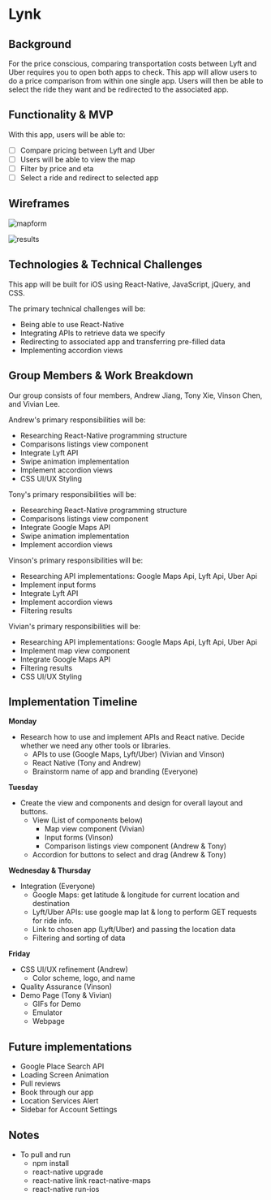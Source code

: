 # Lynk

## Background
For the price conscious, comparing transportation costs between Lyft and Uber requires you to open both apps to check. This app will allow users to do a price comparison from within one single app. Users will then be able to select the ride they want and be redirected to the associated app.

## Functionality & MVP
With this app, users will be able to:
- [ ] Compare pricing between Lyft and Uber
- [ ] Users will be able to view the map
- [ ] Filter by price and eta
- [ ] Select a ride and redirect to selected app

## Wireframes
![mapform][mapform]

![results][results]



## Technologies & Technical Challenges
This app will be built for iOS using React-Native, JavaScript, jQuery, and CSS.

The primary technical challenges will be:
- Being able to use React-Native
- Integrating APIs to retrieve data we specify
- Redirecting to associated app and transferring pre-filled data
- Implementing accordion views

## Group Members & Work Breakdown
Our group consists of four members, Andrew Jiang, Tony Xie, Vinson Chen, and Vivian Lee.

Andrew's primary responsibilities will be:
- Researching React-Native programming structure
- Comparisons listings view component
- Integrate Lyft API
- Swipe animation implementation
- Implement accordion views
- CSS UI/UX Styling

Tony's primary responsibilities will be:
- Researching React-Native programming structure
- Comparisons listings view component
- Integrate Google Maps API
- Swipe animation implementation
- Implement accordion views

Vinson's primary responsibilities will be:
- Researching API implementations: Google Maps Api, Lyft Api, Uber Api
- Implement input forms
- Integrate Lyft API
- Implement accordion views
- Filtering results

Vivian's primary responsibilities will be:
- Researching API implementations: Google Maps Api, Lyft Api, Uber Api
- Implement map view component
- Integrate Google Maps API
- Filtering results
- CSS UI/UX Styling


## Implementation Timeline
**Monday**
- Research how to use and implement APIs and React native. Decide whether we need any other tools or libraries.
  + APIs to use (Google Maps, Lyft/Uber) (Vivian and Vinson)
  + React Native (Tony and Andrew)
  + Brainstorm name of app and branding (Everyone)

**Tuesday**
- Create the view and components and design for overall layout and buttons.
  + View (List of components below)
    * Map view component (Vivian)
    * Input forms (Vinson)
    * Comparison listings view component (Andrew & Tony)
  + Accordion for buttons to select and drag (Andrew & Tony)


**Wednesday & Thursday**
- Integration (Everyone)
  + Google Maps: get latitude & longitude for current location and destination
  + Lyft/Uber APIs: use google map lat & long to perform GET requests for ride info.
  + Link to chosen app (Lyft/Uber) and passing the location data
  + Filtering and sorting of data

**Friday**
- CSS UI/UX refinement (Andrew)
  + Color scheme, logo, and name
- Quality Assurance (Vinson)
- Demo Page (Tony & Vivian)
  + GIFs for Demo
  + Emulator
  + Webpage

## Future implementations
- Google Place Search API
- Loading Screen Animation
- Pull reviews
- Book through our app
- Location Services Alert
- Sidebar for Account Settings

## Notes
- To pull and run
  + npm install
  + react-native upgrade
  + react-native link react-native-maps
  + react-native run-ios


[results]: http://res.cloudinary.com/dogzxn5h4/image/upload/v1491179096/flex/resultsDetail_tnzmjd.jpg
[mapform]: http://res.cloudinary.com/dogzxn5h4/image/upload/c_scale,w_400/v1491179099/flex/mapForm_ynluyp.jpg
